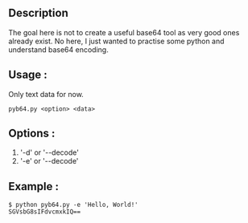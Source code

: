 ## Description

The goal here is not to create a useful base64 tool as very good ones already exist. 
No here, I just wanted to practise some python and understand base64 encoding.

## Usage :

Only text data for now.

```
pyb64.py <option> <data> 
```

## Options :

1.  '-d' or '--decode'
2.  '-e' or '--decode'

## Example :

```
$ python pyb64.py -e 'Hello, World!'
SGVsbG8sIFdvcmxkIQ==

```
